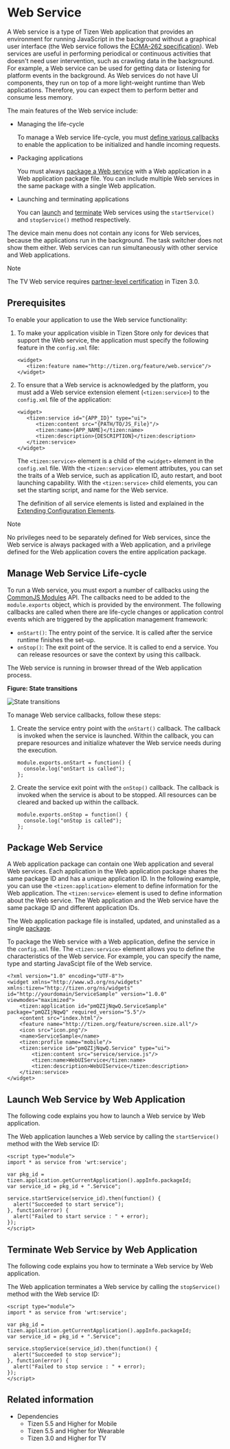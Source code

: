 # Web Service

A Web service is a type of Tizen Web application that provides an environment for running JavaScript in the background without a graphical user interface (the Web service follows the [ECMA-262 specification](http://www.ecma-international.org/publications/standards/Ecma-262.htm)). Web services are useful in performing periodical or continuous activities that doesn't need user intervention, such as crawling data in the background. For example, a Web service can be used for getting data or listening for platform events in the background. As Web services do not have UI components, they run on top of a more light-weight runtime than Web applications. Therefore, you can expect them to perform better and consume less memory.

The main features of the Web service include:

- Managing the life-cycle

  To manage a Web service life-cycle, you must [define various callbacks](#create) to enable the application to be initialized and handle incoming requests.

- Packaging applications

  You must always [package a Web service](#package) with a Web application in a Web application package file. You can include multiple Web services in the same package with a single Web application.

- Launching and terminating applications

  You can [launch](#launch) and [terminate](#terminate) Web services using the `startService()` and `stopService()` method respectively.

The device main menu does not contain any icons for Web services, because the applications run in the background. The task switcher does not show them either. Web services can run simultaneously with other service and Web applications.

> [!NOTE]
> The TV Web service requires [partner-level certification](../../tutorials/sign-certificate.md) in Tizen 3.0.

## Prerequisites

To enable your application to use the Web service functionality:

1. To make your application visible in Tizen Store only for devices that support the Web service, the application must specify the following feature in the `config.xml` file:

   ```
   <widget>
      <tizen:feature name="http://tizen.org/feature/web.service"/>
   </widget>
   ```

2. To ensure that a Web service is acknowledged by the platform, you must add a Web service extension element (`<tizen:service>`) to the `config.xml` file of the application:

   ```
   <widget>
      <tizen:service id="{APP_ID}" type="ui">
         <tizen:content src="{PATH/TO/JS_File}"/>
         <tizen:name>{APP_NAME}</tizen:name>
         <tizen:description>{DESCRIPTION}</tizen:description>
      </tizen:service>
   </widget>
   ```

   The `<tizen:service>` element is a child of the `<widget>` element in the `config.xml` file. With the `<tizen:service>` element attributes, you can set the traits of a Web service, such as application ID, auto restart, and boot launching capability. With the `<tizen:service>` child elements, you can set the starting script, and name for the Web service.

   The definition of all service elements is listed and explained in the [Extending Configuration Elements](../../../tizen-studio/web-tools/config-editor.md#ww_extend).

> [!NOTE]
> No privileges need to be separately defined for Web services, since the Web service is always packaged with a Web application, and a privilege defined for the Web application covers the entire application package.

<a name="create"></a>
## Manage Web Service Life-cycle

To run a Web service, you must export a number of callbacks using the [CommonJS Modules](http://wiki.commonjs.org/wiki/Modules/1.1) API. The callbacks need to be added to the `module.exports` object, which is provided by the environment. The following callbacks are called when there are life-cycle changes or application control events which are triggered by the application management framework:

- `onStart()`: The entry point of the service. It is called after the service runtime finishes the set-up.
- `onStop()`: The exit point of the service. It is called to end a service. You can release resources or save the context by using this callback.

The Web service is running in browser thread of the Web application process.

**Figure: State transitions**

![State transitions](./media/service_app.png)

To manage Web service callbacks, follow these steps:

1. Create the service entry point with the `onStart()` callback. The callback is invoked when the service is launched. Within the callback, you can prepare resources and initialize whatever the Web service needs during the execution.

   ```
   module.exports.onStart = function() {
     console.log("onStart is called");
   };
   ```

2. Create the service exit point with the `onStop()` callback. The callback is invoked when the service is about to be stopped. All resources can be cleared and backed up within the callback.

   ```
   module.exports.onStop = function() {
     console.log("onStop is called");
   };
   ```

<a name="package"></a>
## Package Web Service

A Web application package can contain one Web application and several Web services. Each application in the Web application package shares the same package ID and has a unique application ID. In the following example, you can use the `<tizen:application>` element to define information for the Web application. The `<tizen:service>` element is used to define information about the Web service. The Web application and the Web service have the same package ID and different application IDs.

The Web application package file is installed, updated, and uninstalled as a single [package](../../index.md#package).

To package the Web service with a Web application, define the service in the `config.xml` file. The `<tizen:service>` element allows you to define the characteristics of the Web service. For example, you can specify the name, type and starting JavaScipt file of the Web service.

```
<?xml version="1.0" encoding="UTF-8"?>
<widget xmlns="http://www.w3.org/ns/widgets" xmlns:tizen="http://tizen.org/ns/widgets" id="http://yourdomain/ServiceSample" version="1.0.0" viewmodes="maximized">
    <tizen:application id="pmQZIjNqwQ.ServiceSample" package="pmQZIjNqwQ" required_version="5.5"/>
    <content src="index.html"/>
    <feature name="http://tizen.org/feature/screen.size.all"/>
    <icon src="icon.png"/>
    <name>ServiceSample</name>
    <tizen:profile name="mobile"/>
    <tizen:service id="pmQZIjNqwQ.Service" type="ui">
        <tizen:content src="service/service.js"/>
        <tizen:name>WebUIService</tizen:name>
        <tizen:description>WebUIService</tizen:description>
    </tizen:service>
</widget>
```

<a name="launch"></a>
## Launch Web Service by Web Application

The following code explains you how to launch a Web service by Web application.

The Web application launches a Web service by calling the `startService()` method with the Web service ID:

 ```
 <script type="module">
 import * as service from 'wrt:service';

 var pkg_id = tizen.application.getCurrentApplication().appInfo.packageId;
 var service_id = pkg_id + ".Service";

 service.startService(service_id).then(function() {
   alert("Succeeded to start service");
 }, function(error) {
   alert("Failed to start service : " + error);
 });
 </script>
 ```

<a name="terminate"></a>
## Terminate Web Service by Web Application

The following code explains you how to terminate a Web service by Web application.

The Web application terminates a Web service by calling the `stopService()` method with the Web service ID:

 ```
 <script type="module">
 import * as service from 'wrt:service';

 var pkg_id = tizen.application.getCurrentApplication().appInfo.packageId;
 var service_id = pkg_id + ".Service";

 service.stopService(service_id).then(function() {
   alert("Succeeded to stop service");
 }, function(error) {
   alert("Failed to stop service : " + error);
 });
 </script>
 ```

## Related information
- Dependencies
  - Tizen 5.5 and Higher for Mobile
  - Tizen 5.5 and Higher for Wearable
  - Tizen 3.0 and Higher for TV